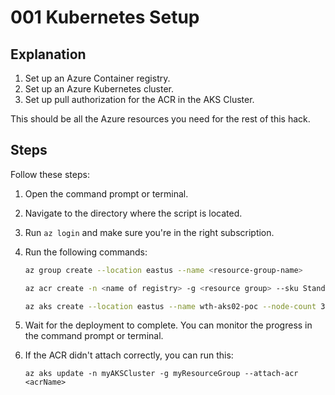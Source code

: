 # 001 Kubernetes Setup

## Explanation

1. Set up an Azure Container registry.
2. Set up an Azure Kubernetes cluster.
3. Set up pull authorization for the ACR in the AKS Cluster.

This should be all the Azure resources you need for the rest of this hack.

## Steps

Follow these steps:

1. Open the command prompt or terminal.
2. Navigate to the directory where the script is located.
3. Run `az login` and make sure you're in the right subscription.
4. Run the following commands:

    ```bash
    az group create --location eastus --name <resource-group-name>

    az acr create -n <name of registry> -g <resource group> --sku Standard
    
    az aks create --location eastus --name wth-aks02-poc --node-count 3  --no-ssh-key --resource-group wth-rg02-poc --zones 1 2 3 --enable-managed-identity --attach-acr <acrname>
    ```

5. Wait for the deployment to complete. You can monitor the progress in the command prompt or terminal.

6. If the ACR didn't attach correctly, you can run this:

    `az aks update -n myAKSCluster -g myResourceGroup --attach-acr <acrName>`
